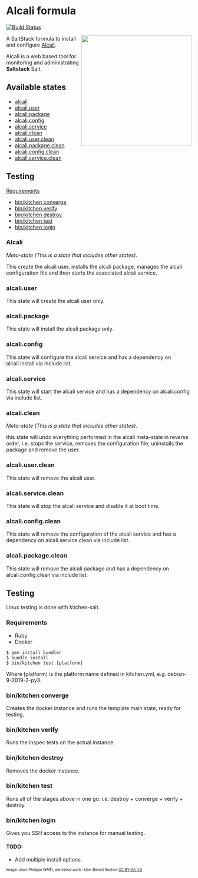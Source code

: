 # Alcali formula

[![Build Status](https://travis-ci.org/latenighttales/alcali-formula.svg?branch=master)](https://travis-ci.org/latenighttales/alcali-formula)


<img align="right" height="300" src="https://upload.wikimedia.org/wikipedia/commons/5/5f/Logo_du_Mois_de_la_contribution_sans_texte.svg">

A SaltStack formula to install and configure [Alcali](https://github.com/latenighttales/alcali).

 Alcali is a web based tool for monitoring and administrating **Saltstack** Salt.


## Available states

- [alcali](#alcali)
- [alcali.user](#alcaliuser)
- [alcali.package](#alcalipackage)
- [alcali.config](#alcaliconfig)
- [alcali.service](#alcaliservice)
- [alcali.clean](#alcaliclean)
- [alcali.user.clean](#alcaliuserclean)
- [alcali.package.clean](#alcalipackageclean)
- [alcali.config.clean](#alcaliconfigclean)
- [alcali.service.clean](#alcaliserviceclean)

## Testing

[Requirements](#requirements)

- [bin/kitchen converge](#binkitchen-converge)
- [bin/kitchen verify](#binkitchen-verify)
- [bin/kitchen destroy](#binkitchen-destroy)
- [bin/kitchen test](#binkitchen-test)
- [bin/kitchen login](#binkitchen-login)


### Alcali

_Meta-state (This is a state that includes other states)._

This create the alcali user, installs the alcali package, manages the alcali configuration file and then starts the associated alcali service.

### alcali.user
This state will create the alcali user only.

### alcali.package
This state will install the alcali package only.

### alcali.config
This state will configure the alcali service and has a dependency on alcali.install via include list.

### alcali.service
This state will start the alcali service and has a dependency on alcali.config via include list.

### alcali.clean
_Meta-state (This is a state that includes other states)._

this state will undo everything performed in the alcali meta-state in reverse order, i.e. stops the service, removes the configuration file, uninstalls the package and remove the user.

### alcali.user.clean
This state will remove the alcali user.

### alcali.service.clean
This state will stop the alcali service and disable it at boot time.

### alcali.config.clean
This state will remove the configuration of the alcali service and has a dependency on alcali.service.clean via include list.

### alcali.package.clean
This state will remove the alcali package and has a dependency on alcali.config.clean via include list.

## Testing

Linux testing is done with kitchen-salt.

### Requirements

- Ruby
- Docker

```commandline
$ gem install bundler
$ bundle install
$ bin/kitchen test [platform]
```

Where [platform] is the platform name defined in kitchen.yml, e.g. debian-9-2019-2-py3.

### bin/kitchen converge

Creates the docker instance and runs the template main state, ready for testing.

### bin/kitchen verify

Runs the inspec tests on the actual instance.

### bin/kitchen destroy

Removes the docker instance.

### bin/kitchen test

Runs all of the stages above in one go: i.e. destroy + converge + verify + destroy.

### bin/kitchen login

Gives you SSH access to the instance for manual testing.

#### TODO:

- Add multiple install options.



<sub><sub>Image: Jean-Philippe WMFr, derivative work : User:Benoit Rochon [CC BY-SA 4.0](https://creativecommons.org/licenses/by-sa/4.0)</sub></sub>
